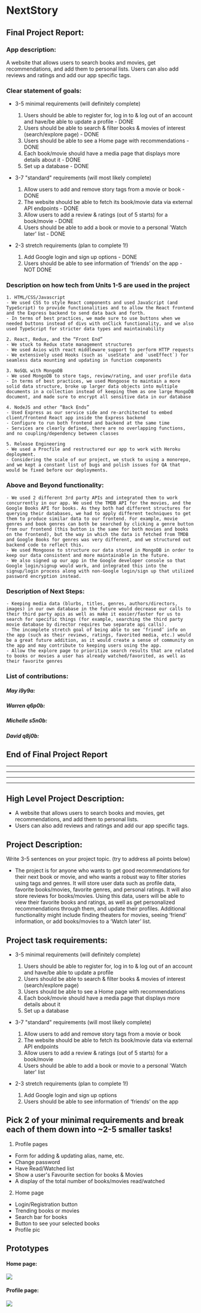 # NextStory
## Final Project Report:
### App description:
A website that allows users to search books and movies, get recommendations, and add them to personal lists.
Users can also add reviews and ratings and add our app specific tags. 

### Clear statement of goals:
- 3-5 minimal requirements (will definitely complete)
  1. Users should be able to register for, log in to & log out of an account and have/be able to update a profile - DONE
  1. Users should be able to search & filter books & movies of interest (search/explore page) - DONE
  1. Users should be able to see a Home page with recommendations - DONE
  1. Each book/movie should have a media page that displays more details about it - DONE
  1. Set up a database - DONE

- 3-7 "standard" requirements (will most likely complete)
  1. Allow users to add and remove story tags from a movie or book - DONE
  1. The website should be able to fetch its book/movie data via external API endpoints - DONE
  1. Allow users to add a review & ratings (out of 5 starts) for a book/movie - DONE
  1. Users should be able to add a book or movie to a personal 'Watch later' list - DONE

- 2-3 stretch requirements (plan to complete 1!)
  1. Add Google login and sign up options - DONE
  1. Users should be able to see information of ‘friends’ on the app - NOT DONE
  
### Description on how tech from Units 1-5 are used in the project
	1. HTML/CSS/Javascript
	- We used CSS to style React components and used JavaScript (and TypeScript) to provide functionalities and to allow the React frontend and the Express backend to send data back and forth.
    - In terms of best practices, we made sure to use buttons when we needed buttons instead of divs with onClick functionality, and we also used TypeScript for stricter data types and maintainability
	
	2. React, Redux, and the “Front End”
	- We stuck to Redux state management structures
    - We used Axios with react middleware support to perform HTTP requests
    - We extensively used Hooks (such as `useState` and `useEffect`) for seamless data mounting and updating in function components

	3. NoSQL with MongoDB
	- We used MongoDB to store tags, review/rating, and user profile data
    - In terms of best practices, we used Mongoose to maintain a more solid data structure, broke up larger data objects into multiple documents in a collection instead of keeping them as one large MongoDB document, and made sure to encrypt all sensitive data in our database

	4. NodeJS and other “Back Ends”
	- Used Express as our service side and re-architected to embed client/frontend React app inside the Express backend 
    - Configure to run both frontend and backend at the same time
    - Services are clearly defined, there are no overlapping functions, and no coupling/dependency between classes

	5. Release Engineering
	- We used a Procfile and restructured our app to work with Heroku deployment.
    - Considering the scale of our project, we stuck to using a monorepo, and we kept a constant list of bugs and polish issues for QA that would be fixed before our deployments.
	
### Above and Beyond functionality:
    - We used 2 different 3rd party APIs and integrated them to work concurrently in our app. We used the TMDB API for the movies, and the Google Books API for books. As they both had different structures for querying their databases, we had to apply different techniques to get them to produce similar data to our frontend. For example, movie genres and book genres can both be searched by clicking a genre button from our frontend (this button is the same for both movies and books on the frontend), but the way in which the data is fetched from TMDB and Google Books for genres was very different, and we structured out backend code to reflect this. 
    - We used Mongoose to structure our data stored in MongoDB in order to keep our data consistent and more maintainable in the future. 
    - We also signed up our app in the Google developer console so that Google login/signup would work, and integrated this into the signup/login process along with non-Google login/sign up that utilized password encryption instead.

### Description of Next Steps: 
    - Keeping media data (blurbs, titles, genres, authors/directors, images) in our own database in the future would decrease our calls to their third party apis as well as make it easier/faster for us to search for specific things (for example, searching the third party movie database by director requires two separate api calls).
    - The incomplete stretch goal of being able to see ‘friend’ info on the app (such as their reviews, ratings, favorited media, etc.) would be a great future addition, as it would create a sense of community on the app and may contribute to keeping users using the app.
    - Allow the explore page to prioritize search results that are related to books or movies a user has already watched/favorited, as well as their favorite genres

### List of contributions:
##### May i9y9a:
##### Warren q6p0b:
##### Michelle s5n0b:
##### David q8j0b:


End of Final Project Report
------------------------------------------------------------------------------------
------------------------------------------------------------------------------------
------------------------------------------------------------------------------------
------------------------------------------------------------------------------------
------------------------------------------------------------------------------------
## High Level Project Description:
- A website that allows users to search books and movies, get recommendations, and add them to personal lists.
- Users can also add reviews and ratings and add our app specific tags. 

## Project Description: 
Write 3-5 sentences on your project topic. (try to address all points below)
- The project is for anyone who wants to get good recommendations for their 
next book or movie, and who wants a robust way to filter stories using tags and genres. 
It will store user data such as profile data, favorite books/movies, favorite genres, 
and personal ratings. It will also store reviews for books/movies. Using this data, users 
will be able to view their favorite books and ratings, as well as get personalized recommendations 
through them, and update their profiles. Additional functionality might include finding theaters 
for movies, seeing ‘friend’ information, or add books/movies to a ‘Watch later’ list.


## Project task requirements:
- 3-5 minimal requirements (will definitely complete)
  1. Users should be able to register for, log in to & log out of an account and have/be able to update a profile
  1. Users should be able to search & filter books & movies of interest (search/explore page)
  1. Users should be able to see a Home page with recommendations
  1. Each book/movie should have a media page that displays more details about it
  1. Set up a database

- 3-7 "standard" requirements (will most likely complete)
  1. Allow users to add and remove story tags from a movie or book
  1. The website should be able to fetch its book/movie data via external API endpoints
  1. Allow users to add a review & ratings (out of 5 starts) for a book/movie
  1. Users should be able to add a book or movie to a personal 'Watch later' list

- 2-3 stretch requirements (plan to complete 1!)
  1. Add Google login and sign up options
  1. Users should be able to see information of ‘friends’ on the app

## Pick 2 of your minimal requirements and break each of them down into ~2-5 smaller tasks!
1. Profile pages
  - Form for adding & updating alias, name, etc.
  - Change password
  - Have Read/Watched list
  - Show a user's Favourite section for books & Movies
  - A display of the total number of books/movies read/watched

2. Home page
  - Login/Registration button
  - Trending books or movies
  - Search bar for books
  - Button to see your selected books
  - Profile pic
  
  
## Prototypes
#### Home page:
![](frontend/prototypes/HomePNG.png)

#### Profile page:
![](frontend/prototypes/ProfilePNG.png)
